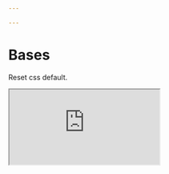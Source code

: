 ```yaml
---

---
```

# Bases

Reset css default.

<div class="iframe_code"><iframe src="https://lstyle.larico.net/dist/bases.css" allowfullscreen></iframe></div>